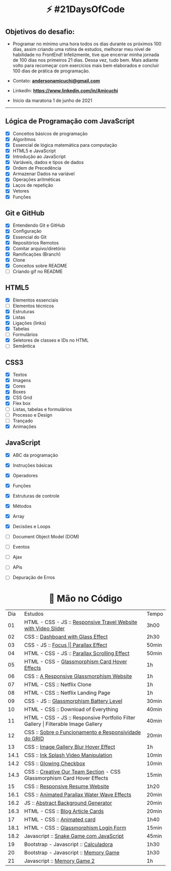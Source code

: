 <h1 align="center">
   ⚡ #21DaysOfCode
</h1>

## Objetivos do desafio:
- Programar no mínimo uma hora todos os dias durante os próximos 100 dias, assim criando uma rotina de estudos, melhorar meu nível de habilidade no FrontEnd! Infelizmente, tive que encerrar minha jornada de 100 dias nos primeiros 21 dias. Dessa vez, tudo bem. Mais adiante volto para recomeçar com exercícios mais bem elaborados e concluir 100 dias de prática de programação.

- Contato:  **andersonamicuchi@gmail.com** <br>
- LinkedIn: **https://www.linkedin.com/in/Amicuchi**
- Inicio da maratona 1 de junho de 2021   <br>
<hr>


## Lógica de Programação com JavaScript <br>
- [x] Conceitos básicos de programação 
- [x] Algorítmos
- [x] Essencial de lógica matemática para computação
- [x] HTML5 e JavaScript
- [x] Introdução ao JavaScript
- [x] Variáveis, dados e tipos de dados 
- [x] Ordem de Precedência
- [x] Armazenar Dados na variável
- [x] Operações aritméticas
- [x] Laços de repetição
- [x] Vetores 
- [x] Funções 

## Git e GitHub <br>
 
- [x] Entendendo Git e GitHub
- [x] Configuração
- [x] Essencial do Git 
- [x] Repositórios Remotos 
- [x] Comitar arquivo/diretório
- [x] Ramificações (Branch) 
- [x] Clone
- [x] Conceitos sobre README
- [ ] Criando gif no README

## HTML5 <br>

- [x] Elementos essenciais 
- [ ] Elementos técnicos
- [x] Estruturas 
- [x] Listas 
- [x] Ligações (links)
- [x] Tabelas
- [ ] Formulários
- [x] Seletores de classes e IDs no HTML
- [ ] Semântica

## CSS3 <br>


- [x] Textos
- [x] Imagens 
- [x] Cores
- [x] Boxes 
- [x] CSS Grid
- [x] Flex box
- [ ] Listas, tabelas e formulários
- [ ] Processo e Design 
- [ ] Trançado 
- [x] Animações 

## JavaScript <br>

- [x] ABC da programação 
- [x] Instruções básicas 
- [x] Operadores 
- [x] Funções
- [x] Estruturas de controle
- [x] Métodos
- [x] Array
- [x] Decisões e Loops
- [ ] Document Object Model (DOM)
- [ ] Eventos 
- [ ] Ajax
- [ ] APis
- [ ] Depuração de Erros 


<h1 align="center">🚀  Mão no Código</h1> 

<table>
    <tr>
        <td>Dia</td> <td>Estudos</td> <td>Tempo</td>
    </tr>
    <tr>
        <td>01</td> <td>HTML - CSS - JS :: <a href="https://www.youtube.com/watch?v=O2GOkNZ8sjw">Responsive Travel Website with Video Slider</a> </td> <td>3h00</td>
    </tr>
    <tr>
        <td>02</td> <td>CSS :: <a href="https://www.youtube.com/watch?v=O7WbVj5apxU">Dashboard with Glass Effect</a> </td> <td>2h30</td>
    </tr>
    <tr>
        <td>03</td> <td>CSS - JS :: <a href="https://www.youtube.com/watch?v=tvwlSgg8WvU">Focus || Parallax Effect</a> </td> <td>50min</td>
    </tr>
    <tr>
        <td>04</td> <td>HTML - CSS  - JS :: <a href="https://www.youtube.com/watch?v=1wfeqDyMUx4">Parallax Scrolling Effect</a> </td> <td>50min</td>
    </tr>
    <tr>
        <td>05</td> <td>HTML - CSS - <a href="https://www.youtube.com/watch?v=hv0rNxr1XXk">Glassmorphism Card Hover Effects</a></td> <td>1h</td>
    </tr>
    <tr>
        <td>06</td> <td>CSS :: <a href="https://www.youtube.com/watch?v=YRAoM4-Eb4A">A Responsive Glassmorphism Website</a></td> <td>1h</td>
    </tr>
    <tr>
        <td>07</td> <td>HTML - CSS :: Netflix Clone</td> <td>1h</td>
    </tr>
    <tr>
        <td>08</td> <td>HTML - CSS :: Netflix Landing Page</td> <td>1h</td>
    </tr>
    <tr>
        <td>09</td> <td>CSS - JS :: <a href="https://www.youtube.com/watch?v=xGWA7AVBRZA">Glassmorphism Battery Level</a> </td> <td>30min</td>
    </tr>
    <tr>
        <td>10</td> <td>HTML - CSS :: Download of Everything</td> <td>40min</td>
    </tr>
    <tr>
        <td>11</td> <td>HTML - CSS - JS :: Responsive Portfolio Filter Gallery | Filterable Image Gallery<a href="https://www.youtube.com/watch?v=ATeWQlY3N04"></a></td> <td>40min</td>
    </tr>
    <tr>
        <td>12</td> <td>CSS :: <a href="https://www.youtube.com/watch?v=68O6eOGAGqA&list=PL_uozyBhSLnPqZty3nC4IbyIpuR2y5bwj">Sobre o Funcionamento e Responsividade do GRID</a></td> <td>20min</td>
    </tr>
    <tr>
        <td>13</td> <td>CSS :: <a href="https://www.youtube.com/watch?v=fBqx6iEr4T0&list=PL_uozyBhSLnPqZty3nC4IbyIpuR2y5bwj&index=18">Image Gallery Blur Hover Effect</a></td> <td>1h</td>
    </tr>
    <tr>
        <td>14.1</td> <td>CSS :: <a href="https://www.youtube.com/watch?v=-ez5V4pZYQk&list=WL&index=18">Ink Splash Video Manipulation</a></td> <td>10min</td>
    </tr>
    <tr>
        <td>14.2</td> <td>CSS :: <a href="https://www.youtube.com/watch?v=BVxa2A93hJI&t=0s">Glowing Checkbox</a></td> <td>10min</td>
    </tr>
    <tr>
        <td>14.3</td> <td>CSS :: <a href="https://www.youtube.com/watch?v=Q22Tli-D4mw&list=WL&index=17">Creative Our Team Section</a> - CSS Glassmorphism Card Hover Effects</td> <td>15min</td>
    </tr>
    <tr>
        <td>15</td> <td>CSS :: <a href="https://www.youtube.com/watch?v=hnjHCmaUVPg&list=WL&index=14">Responsive Resume Website</a></td> <td>1h20</td>
    </tr>
    <tr>
        <td>16.1</td> <td>CSS :: <a href="https://youtu.be/tbfnYDWa6zE">Animated Parallax Water Wave Effects</a>
        </td> <td>20min</td>
    </tr>
    <tr>
        <td>16.2</td> <td>JS :: <a href="https://www.youtube.com/watch?v=M8G6SAmckxA">Abstract Background Generator</a></td> <td>20min</td>
    </tr>
    <tr>
        <td>16.3</td> <td> HTML - CSS :: <a href="https://youtu.be/Bst-EZHpuD8?list=PL_uozyBhSLnPuJJ1skLSDuF8y2pmDvhk6">Blog Article Cards</a></td> <td>20min</td>
    </tr>
    <tr>
        <td>17</td> <td>HTML - CSS :: <a href="https://youtu.be/YmyqlM13JUU">Animated card</a></td> <td>1h40</td>
    </tr>
    <tr>
        <td>18.1</td> <td>HTML - CSS :: <a href="https://www.youtube.com/watch?v=mW0Z1T8l7sU&list=WL">Glassmorphism Login Form</a></td> <td>15min</td>
    </tr>
    <tr>
        <td>18.2</td> <td>Javascript :: <a href="https://www.youtube.com/watch?v=Hua1OSXitdQ&list=WL">Snake Game com JavaScript</a></td> <td>45min</td>
    </tr>
    <tr>
        <td>19</td> <td>Bootstrap - Javascript :: <a href="https://www.youtube.com/watch?v=3VEbigWyakg&list=WL">Calculadora</a></td> <td>1h30</td>
    </tr>
    <tr>
        <td>20</td> <td>Bootstrap - Javascript :: <a href="https://www.youtube.com/watch?v=n3Kx5Eg2Hlw">Memory Game</a></td> <td>1h30</td>
    </tr>
    <tr>
        <td>21</td> <td>Javascript :: <a href="https://www.youtube.com/watch?v=Rk4J-d7sPKQ">Memory Game 2</a></td> <td>1h</td>
    </tr>
</table>
